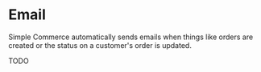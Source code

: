 # Email

Simple Commerce automatically sends emails when things like orders are created or the status on a customer's order is updated.

TODO